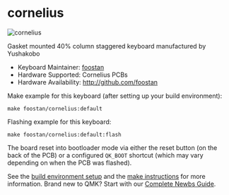 # cornelius

![cornelius](https://i.imgur.com/kGoUGZgl.jpg)

Gasket mounted 40% column staggered keyboard manufactured by Yushakobo

* Keyboard Maintainer: [foostan](https://github.com/foostan/)
* Hardware Supported: Cornelius PCBs
* Hardware Availability: http://github.com/foostan

Make example for this keyboard (after setting up your build environment):

    make foostan/cornelius:default

Flashing example for this keyboard:

    make foostan/cornelius:default:flash

The board reset into bootloader mode via either the reset button (on the back of the PCB) or a configured `QK_BOOT` shortcut (which may vary depending on when the PCB was flashed).

See the [build environment setup](https://docs.qmk.fm/#/getting_started_build_tools) and the [make instructions](https://docs.qmk.fm/#/getting_started_make_guide) for more information. Brand new to QMK? Start with our [Complete Newbs Guide](https://docs.qmk.fm/#/newbs).

